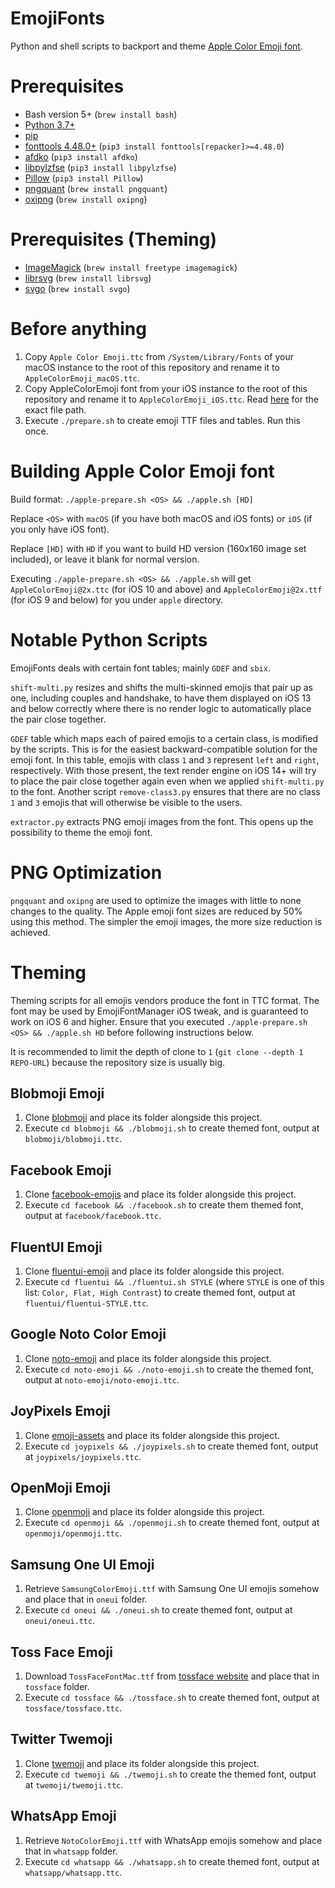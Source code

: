 # EmojiFonts

Python and shell scripts to backport and theme [Apple Color Emoji font](https://en.wikipedia.org/wiki/Apple_Color_Emoji).

# Prerequisites

- Bash version 5+ (`brew install bash`)
- [Python 3.7+](http://www.python.org/download/)
- [pip](https://pip.pypa.io/en/stable/)
- [fonttools 4.48.0+](https://github.com/fonttools/fonttools) (`pip3 install fonttools[repacker]>=4.48.0`)
- [afdko](https://github.com/adobe-type-tools/afdko) (`pip3 install afdko`)
- [libpylzfse](https://github.com/ydkhatri/pyliblzfse) (`pip3 install libpylzfse`)
- [Pillow](https://github.com/python-pillow/Pillow) (`pip3 install Pillow`)
- [pngquant](https://pngquant.org) (`brew install pngquant`)
- [oxipng](https://github.com/shssoichiro/oxipng) (`brew install oxipng`)

# Prerequisites (Theming)

- [ImageMagick](https://imagemagick.org/index.php) (`brew install freetype imagemagick`)
- [librsvg](https://wiki.gnome.org/Projects/LibRsvg) (`brew install librsvg`)
- [svgo](https://github.com/svg/svgo) (`brew install svgo`)

# Before anything

1. Copy `Apple Color Emoji.ttc` from `/System/Library/Fonts` of your macOS instance to the root of this repository and rename it to `AppleColorEmoji_macOS.ttc`.
2. Copy AppleColorEmoji font from your iOS instance to the root of this repository and rename it to `AppleColorEmoji_iOS.ttc`. Read [here](https://poomsmart.github.io/emojiport) for the exact file path.
3. Execute `./prepare.sh` to create emoji TTF files and tables. Run this once.

# Building Apple Color Emoji font

Build format: `./apple-prepare.sh <OS> && ./apple.sh [HD]`

Replace `<OS>` with `macOS` (if you have both macOS and iOS fonts) or `iOS` (if you only have iOS font).

Replace `[HD]` with `HD` if you want to build HD version (160x160 image set included), or leave it blank for normal version.

Executing `./apple-prepare.sh <OS> && ./apple.sh` will get `AppleColorEmoji@2x.ttc` (for iOS 10 and above) and `AppleColorEmoji@2x.ttf` (for iOS 9 and below) for you under `apple` directory.

# Notable Python Scripts

EmojiFonts deals with certain font tables; mainly `GDEF` and `sbix`.

`shift-multi.py` resizes and shifts the multi-skinned emojis that pair up as one, including couples and handshake, to have them displayed on iOS 13 and below correctly where there is no render logic to automatically place the pair close together.

`GDEF` table which maps each of paired emojis to a certain class, is modified by the scripts. This is for the easiest backward-compatible solution for the emoji font. In this table, emojis with class `1` and `3` represent `left` and `right`, respectively. With those present, the text render engine on iOS 14+ will try to place the pair close together again even when we applied `shift-multi.py` to the font. Another script `remove-class3.py` ensures that there are no class `1` and `3` emojis that will otherwise be visible to the users.

`extractor.py` extracts PNG emoji images from the font. This opens up the possibility to theme the emoji font.

# PNG Optimization

`pngquant` and `oxipng` are used to optimize the images with little to none changes to the quality. The Apple emoji font sizes are reduced by 50% using this method. The simpler the emoji images, the more size reduction is achieved.

# Theming

Theming scripts for all emojis vendors produce the font in TTC format. The font may be used by EmojiFontManager iOS tweak, and is guaranteed to work on iOS 6 and higher. Ensure that you executed `./apple-prepare.sh <OS> && ./apple.sh HD` before following instructions below.

It is recommended to limit the depth of clone to `1` (`git clone --depth 1 REPO-URL`) because the repository size is usually big.

## Blobmoji Emoji

1. Clone [blobmoji](https://github.com/C1710/blobmoji) and place its folder alongside this project.
2. Execute `cd blobmoji && ./blobmoji.sh` to create themed font, output at `blobmoji/blobmoji.ttc`.

## Facebook Emoji

1. Clone [facebook-emojis](https://github.com/PoomSmart/facebook-emojis) and place its folder alongside this project.
3. Execute `cd facebook && ./facebook.sh` to create them themed font, output at `facebook/facebook.ttc`.

## FluentUI Emoji

1. Clone [fluentui-emoji](https://github.com/microsoft/fluentui-emoji) and place its folder alongside this project.
2. Execute `cd fluentui && ./fluentui.sh STYLE` (where `STYLE` is one of this list: `Color, Flat, High Contrast`) to create themed font, output at `fluentui/fluentui-STYLE.ttc`.

## Google Noto Color Emoji

1. Clone [noto-emoji](https://github.com/googlefonts/noto-emoji) and place its folder alongside this project.
2. Execute `cd noto-emoji && ./noto-emoji.sh` to create the themed font, output at `noto-emoji/noto-emoji.ttc`.

## JoyPixels Emoji

1. Clone [emoji-assets](https://github.com/joypixels/emoji-assets) and place its folder alongside this project.
2. Execute `cd joypixels && ./joypixels.sh` to create themed font, output at `joypixels/joypixels.ttc`.

## OpenMoji Emoji

1. Clone [openmoji](https://github.com/hfg-gmuend/openmoji) and place its folder alongside this project.
2. Execute `cd openmoji && ./openmoji.sh` to create themed font, output at `openmoji/openmoji.ttc`.

## Samsung One UI Emoji

1. Retrieve `SamsungColorEmoji.ttf` with Samsung One UI emojis somehow and place that in `oneui` folder.
2. Execute `cd oneui && ./oneui.sh` to create themed font, output at `oneui/oneui.ttc`.

## Toss Face Emoji

1. Download `TossFaceFontMac.ttf` from [tossface website](https://toss.im/tossface) and place that in `tossface` folder.
2. Execute `cd tossface && ./tossface.sh` to create themed font, output at `tossface/tossface.ttc`.

## Twitter Twemoji

1. Clone [twemoji](https://github.com/jdecked/twemoji) and place its folder alongside this project.
2. Execute `cd twemoji && ./twemoji.sh` to create the themed font, output at `twemoji/twemoji.ttc`.

## WhatsApp Emoji

1. Retrieve `NotoColorEmoji.ttf` with WhatsApp emojis somehow and place that in `whatsapp` folder.
2. Execute `cd whatsapp && ./whatsapp.sh` to create themed font, output at `whatsapp/whatsapp.ttc`.
